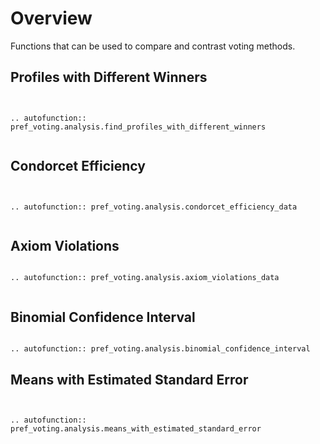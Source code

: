 Overview
==========

Functions that can be used to compare and contrast voting methods. 


## Profiles with Different Winners


```{eval-rst}


.. autofunction:: pref_voting.analysis.find_profiles_with_different_winners


```

## Condorcet Efficiency  


```{eval-rst}


.. autofunction:: pref_voting.analysis.condorcet_efficiency_data


```

## Axiom Violations  

```{eval-rst}

.. autofunction:: pref_voting.analysis.axiom_violations_data


```

## Binomial Confidence Interval

``` 

.. autofunction:: pref_voting.analysis.binomial_confidence_interval

```

## Means with Estimated Standard Error  


```{eval-rst}


.. autofunction:: pref_voting.analysis.means_with_estimated_standard_error


```


